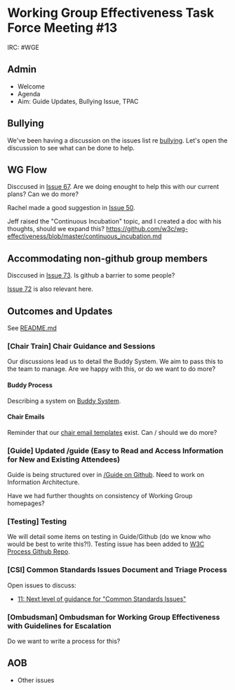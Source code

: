 # Working Group Effectiveness Task Force Meeting #13
IRC: #WGE

## Admin
* Welcome
* Agenda
* Aim: Guide Updates, Bullying Issue, TPAC

## Bullying
We've been having a discussion on the issues list re [bullying](https://github.com/w3c/wg-effectiveness/issues/68). Let's open the discussion to see what can be done to help.

## WG Flow
Disccused in [Issue 67](https://github.com/w3c/wg-effectiveness/issues/67). Are we doing enought to help this with our current plans? Can we do more?

Rachel made a good suggestion in [Issue 50](https://github.com/w3c/wg-effectiveness/issues/50).

Jeff raised the "Continuous Incubation" topic, and I created a doc with his thoughts, should we expand this? <https://github.com/w3c/wg-effectiveness/blob/master/continuous_incubation.md>

## Accommodating non-github group members
Disccused in [Issue 73](https://github.com/w3c/wg-effectiveness/issues/73). Is github a barrier to some people? 

[Issue 72](https://github.com/w3c/wg-effectiveness/issues/72) is also relevant here.

## Outcomes and Updates
See [README.md](https://github.com/w3c/wg-effectiveness/) 

### [Chair Train] Chair Guidance and Sessions
Our discussions lead us to detail the Buddy System. We aim to pass this to the team to manage. Are we happy with this, or do we want to do more?

#### Buddy Process
Describing a system on [Buddy System](https://github.com/w3c/wg-effectiveness/blob/master/buddy_system.md). 

#### Chair Emails
Reminder that our [chair email templates](https://github.com/w3c/wg-effectiveness/blob/master/chair_emails.md) exist. Can / should we do more?

### [Guide] Updated /guide (Easy to Read and Access Information for New and Existing Attendees)
Guide is being structured over in [/Guide on Github](https://github.com/w3c/Guide). Need to work on Information Architecture.

Have we had further thoughts on consistency of Working Group homepages?

### [Testing] Testing
We will detail some items on testing in Guide/Github (do we know who would be best to write this?!). Testing issue has been added to [W3C Process Github Repo](https://github.com/w3c/w3process/issues/157). 

### [CSI] Common Standards Issues Document and Triage Process
Open issues to discuss:

- [11: Next level of guidance for "Common Standards Issues"](https://github.com/w3c/wg-effectiveness/issues/11)

### [Ombudsman] Ombudsman for Working Group Effectiveness with Guidelines for Escalation
Do we want to write a process for this?

## AOB
* Other issues

